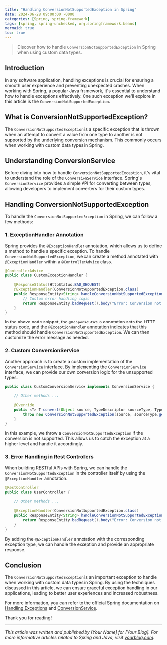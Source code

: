 ```yaml
---
title: "Handling ConversionNotSupportedException in Spring"
date: 2024-06-28 09:00:00 -0000
categories: [Spring, spring-framework]
tags: [spring, spring-unchecked, org.springframework.beans]
mermaid: true
toc: true
---
```



> Discover how to handle `ConversionNotSupportedException` in Spring when using custom data types.

## Introduction

In any software application, handling exceptions is crucial for ensuring a smooth user experience and preventing unexpected crashes. When working with Spring, a popular Java framework, it's essential to understand how to handle exceptions effectively. One such exception we'll explore in this article is the `ConversionNotSupportedException`.

## What is ConversionNotSupportedException?

The `ConversionNotSupportedException` is a specific exception that is thrown when an attempt to convert a value from one type to another is not supported by the underlying conversion mechanism. This commonly occurs when working with custom data types in Spring.

## Understanding ConversionService

Before diving into how to handle `ConversionNotSupportedException`, it's vital to understand the role of the `ConversionService` interface. Spring's `ConversionService` provides a simple API for converting between types, allowing developers to implement converters for their custom types.

## Handling ConversionNotSupportedException

To handle the `ConversionNotSupportedException` in Spring, we can follow a few methods:

### 1. ExceptionHandler Annotation

Spring provides the `@ExceptionHandler` annotation, which allows us to define a method to handle a specific exception. To handle `ConversionNotSupportedException`, we can create a method annotated with `@ExceptionHandler` within a `@ControllerAdvice` class.

```java
@ControllerAdvice
public class CustomExceptionHandler {
  
    @ResponseStatus(HttpStatus.BAD_REQUEST)
    @ExceptionHandler(ConversionNotSupportedException.class)
    public ResponseEntity<String> handleConversionNotSupportedException(ConversionNotSupportedException ex) {
        // Custom error handling logic
        return ResponseEntity.badRequest().body("Error: Conversion not supported");
    }
}
```

In the above code snippet, the `@ResponseStatus` annotation sets the HTTP status code, and the `@ExceptionHandler` annotation indicates that this method should handle `ConversionNotSupportedException`. We can then customize the error message as needed.

### 2. Custom ConversionService

Another approach is to create a custom implementation of the `ConversionService` interface. By implementing the `ConversionService` interface, we can provide our own conversion logic for the unsupported types.

```java
public class CustomConversionService implements ConversionService {
 
    // Other methods ...
    
    @Override
    public <T> T convert(Object source, TypeDescriptor sourceType, TypeDescriptor targetType) throws ConversionException {
        throw new ConversionNotSupportedException(source, sourceType.getType(), targetType.getType(), null);
    }
}
```

In this example, we throw a `ConversionNotSupportedException` if the conversion is not supported. This allows us to catch the exception at a higher level and handle it accordingly.

### 3. Error Handling in Rest Controllers

When building RESTful APIs with Spring, we can handle the `ConversionNotSupportedException` in the controller itself by using the `@ExceptionHandler` annotation.

```java
@RestController
public class UserController {
    
    // Other methods ...
    
    @ExceptionHandler(ConversionNotSupportedException.class)
    public ResponseEntity<String> handleConversionNotSupportedException(ConversionNotSupportedException ex) {
        return ResponseEntity.badRequest().body("Error: Conversion not supported");
    }
}
```

By adding the `@ExceptionHandler` annotation with the corresponding exception type, we can handle the exception and provide an appropriate response.

## Conclusion

The `ConversionNotSupportedException` is an important exception to handle when working with custom data types in Spring. By using the techniques discussed in this article, we can ensure graceful exception handling in our applications, leading to better user experiences and increased robustness.

For more information, you can refer to the official Spring documentation on [Handling Exceptions](https://docs.spring.io/spring-framework/docs/current/reference/html/web.html#mvc-ann-exceptionhandler) and [ConversionService](https://docs.spring.io/spring-framework/docs/current/reference/html/core.html#core-convert).

Thank you for reading!

---

*This article was written and published by [Your Name] for [Your Blog]. For more informative articles related to Spring and Java, visit [yourblog.com](https://www.yourblog.com).*
